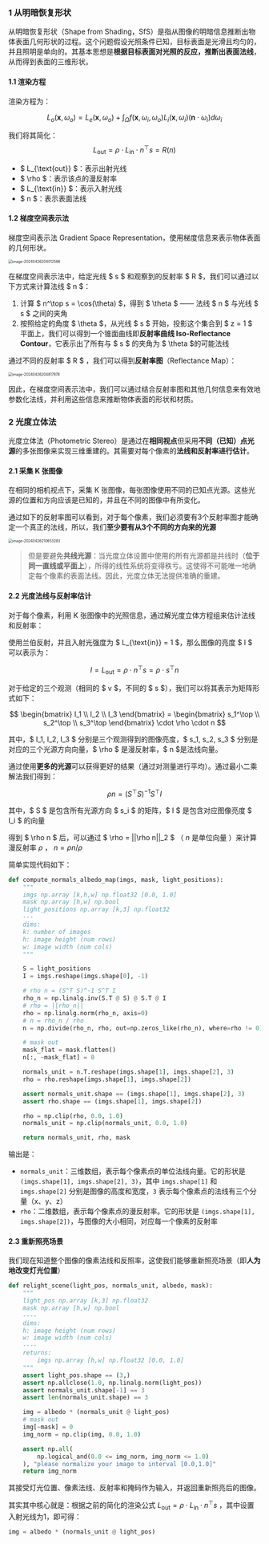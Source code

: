 ### 1 从明暗恢复形状

从明暗恢复形状（Shape from Shading，SfS）是指从图像的明暗信息推断出物体表面几何形状的过程。这个问题假设光照条件已知，目标表面是光滑且均匀的，并且照明是单向的。其基本思想是**根据目标表面对光照的反应，推断出表面法线**，从而得到表面的三维形状。

#### 1.1 渲染方程

渲染方程为：

$$
L_o(\mathbf{x}, \omega_o) = L_e(\mathbf{x}, \omega_o) + \int_{\Omega} f(\mathbf{x}, \omega_i, \omega_o) L_i(\mathbf{x}, \omega_i) (\mathbf{n} \cdot \omega_i) d\omega_i
$$

我们将其简化：
$$
L_{\text{out}} = \rho \cdot L_{\text{in}} \cdot n^\top s = R(n)
$$

- $ L_{\text{out}} $：表示出射光线
- $ \rho $：表示该点的漫反射率
- $ L_{\text{in}} $：表示入射光线
- $ n $：表示表面法线

#### 1.2 梯度空间表示法

梯度空间表示法 Gradient Space Representation，使用梯度信息来表示物体表面的几何形状。

<img src="https://raw.githubusercontent.com/PLUS-WAVE/blog-image/master/img/blog/2024-04-26/image-20240426204012566.png" alt="image-20240426204012566" style="zoom:50%;" />

在梯度空间表示法中，给定光线 $ s $ 和观察到的反射率 $ R $，我们可以通过以下方式来计算法线 $ n $：

1. 计算 $ n^\top s = \cos(\theta) $，得到 $ \theta $ —— 法线 $ n $ 与光线 $ s $ 之间的夹角
2. 按照给定的角度 $ \theta $，从光线 $ s $ 开始，投影这个集合到 $ z = 1 $ 平面上，我们可以得到一个锥面曲线即**反射率曲线 Iso-Reflectance Contour**，它表示出了所有与 $ s $ 的夹角为 $ \theta $​ 的可能法线



通过不同的反射率 $ R $ ，我们可以得到**反射率图**（Reflectance Map）：

<img src="https://raw.githubusercontent.com/PLUS-WAVE/blog-image/master/img/blog/2024-04-26/image-20240426204817978.png" alt="image-20240426204817978" style="zoom:50%;" />

因此，在梯度空间表示法中，我们可以通过结合反射率图和其他几何信息来有效地参数化法线，并利用这些信息来推断物体表面的形状和材质。



### 2 光度立体法

光度立体法（Photometric Stereo）是通过在**相同视点**但采用**不同（已知）点光源**的多张图像来实现三维重建的。其需要对每个像素的**法线和反射率进行估计**。

#### 2.1 采集 K 张图像

在相同的相机视点下，采集 K 张图像，每张图像使用不同的已知点光源。这些光源的位置和方向应该是已知的，并且在不同的图像中有所变化。

通过如下的反射率图可以看到，对于每个像素，我们必须要有3个反射率图才能确定一个真正的法线，所以，我们**至少要有从3个不同的方向来的光源**

<img src="https://raw.githubusercontent.com/PLUS-WAVE/blog-image/master/img/blog/2024-04-26/image-20240426210653283.png" alt="image-20240426210653283" style="zoom:50%;" />

> 但是要避免**共线光源**：当光度立体设置中使用的所有光源都是共线时（**位于同一直线或平面上**），所得的线性系统将变得秩亏。这使得不可能唯一地确定每个像素的表面法线。因此，光度立体无法提供准确的重建。



#### 2.2 光度法线与反射率估计

对于每个像素，利用 K 张图像中的光照信息，通过解光度立体方程组来估计法线和反射率：

使用兰伯反射，并且入射光强度为 $ L_{\text{in}} = 1 $，那么图像的亮度 $ I $ 可以表示为：

$$
I = L_{\text{out}} = \rho \cdot n^\top s = \rho \cdot s^\top n
$$

对于给定的三个观测（相同的 $ v $，不同的 $ s $），我们可以将其表示为矩阵形式如下：

$$
\begin{bmatrix} I_1 \\ I_2 \\ I_3 \end{bmatrix} = \begin{bmatrix} s_1^\top \\ s_2^\top \\ s_3^\top \end{bmatrix} \cdot \rho \cdot n
$$

其中，$ I_1, I_2, I_3 $ 分别是三个观测得到的图像亮度，$ s_1, s_2, s_3 $ 分别是对应的三个光源方向向量，$ \rho $ 是漫反射率，$ n $​ 是法线向量。



通过使用**更多的光源**可以获得更好的结果（通过对测量进行平均）。通过最小二乘解法我们得到：

$$
\rho n = (S^\top S)^{-1}S^\top I
$$

其中，$ S $ 是包含所有光源方向 $ s_i $ 的矩阵，$ I $ 是包含对应图像亮度 $ I_i $ 的向量

得到 $ \rho n $ 后，可以通过 $ \rho = ||\rho n||_2 $ （ $n$ 是单位向量 ）来计算漫反射率 $\rho$ ， $n = \rho n / \rho$



简单实现代码如下：

```python
def compute_normals_albedo_map(imgs, mask, light_positions):
    """
    imgs np.array [k,h,w] np.float32 [0.0, 1.0]
    mask np.array [h,w] np.bool
    light_positions np.array [k,3] np.float32
    ---
    dims:
    k: number of images
    h: image height (num rows)
    w: image width (num cols)
    """

    S = light_positions
    I = imgs.reshape(imgs.shape[0], -1)

    # rho n = (S^T S)^-1 S^T I
    rho_n = np.linalg.inv(S.T @ S) @ S.T @ I
    # rho = ||rho_n||
    rho = np.linalg.norm(rho_n, axis=0)
    # n = rho_n / rho
    n = np.divide(rho_n, rho, out=np.zeros_like(rho_n), where=rho != 0)

    # mask out
    mask_flat = mask.flatten()
    n[:, ~mask_flat] = 0

    normals_unit = n.T.reshape(imgs.shape[1], imgs.shape[2], 3)
    rho = rho.reshape(imgs.shape[1], imgs.shape[2])

    assert normals_unit.shape == (imgs.shape[1], imgs.shape[2], 3)
    assert rho.shape == (imgs.shape[1], imgs.shape[2])

    rho = np.clip(rho, 0.0, 1.0)
    normals_unit = np.clip(normals_unit, 0.0, 1.0)

    return normals_unit, rho, mask
```

输出是：

- `normals_unit`：三维数组，表示每个像素点的单位法线向量。它的形状是 `(imgs.shape[1], imgs.shape[2], 3)`，其中 `imgs.shape[1]` 和 `imgs.shape[2]` 分别是图像的高度和宽度，`3` 表示每个像素点的法线有三个分量（x、y、z）
- `rho`：二维数组，表示每个像素点的漫反射率。它的形状是 `(imgs.shape[1], imgs.shape[2])`，与图像的大小相同，对应每一个像素的反射率



#### 2.3 重新照亮场景

我们现在知道整个图像的像素法线和反照率，这使我们能够重新照亮场景（即**人为地改变灯光位置**）

```python
def relight_scene(light_pos, normals_unit, albedo, mask):
    """
    light_pos np.array [k,3] np.float32
    mask np.array [h,w] np.bool
    ----
    dims:
    h: image height (num rows)
    w: image width (num cols)
    ----
    returns:
        imgs np.array [h,w] np.float32 [0.0, 1.0]
    """
    assert light_pos.shape == (3,)
    assert np.allclose(1.0, np.linalg.norm(light_pos))
    assert normals_unit.shape[-1] == 3
    assert len(normals_unit.shape) == 3

    img = albedo * (normals_unit @ light_pos)
    # mask out
    img[~mask] = 0
    img_norm = np.clip(img, 0.0, 1.0)

    assert np.all(
        np.logical_and(0.0 <= img_norm, img_norm <= 1.0)
    ), "please normalize your image to interval [0.0,1.0]"
    return img_norm
```

其接受灯光位置、像素法线、反射率和掩码作为输入，并返回重新照亮后的图像。

其实其中核心就是：根据之前的简化的渲染公式 $L_{\text{out}} = \rho \cdot L_{\text{in}} \cdot n^\top s$ ，其中设置入射光线为1，即可得：

```python
img = albedo * (normals_unit @ light_pos)
```
